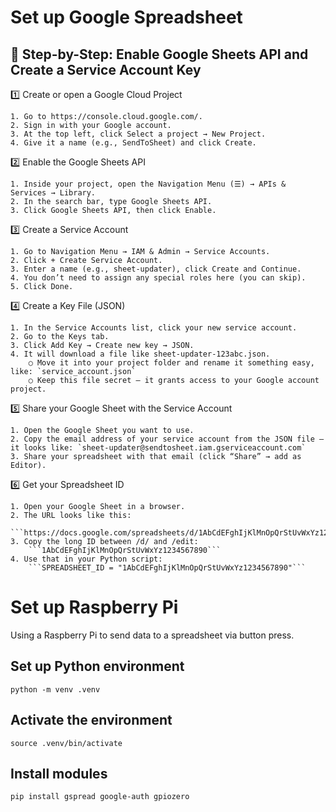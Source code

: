 # Set up Google Spreadsheet
## 🧰 Step-by-Step: Enable Google Sheets API and Create a Service Account Key
1️⃣ Create or open a Google Cloud Project

    1. Go to https://console.cloud.google.com/.
    2. Sign in with your Google account.
    3. At the top left, click Select a project → New Project.
    4. Give it a name (e.g., SendToSheet) and click Create.

2️⃣ Enable the Google Sheets API

    1. Inside your project, open the Navigation Menu (☰) → APIs & Services → Library.
    2. In the search bar, type Google Sheets API.
    3. Click Google Sheets API, then click Enable.

3️⃣ Create a Service Account

    1. Go to Navigation Menu → IAM & Admin → Service Accounts.
    2. Click + Create Service Account.
    3. Enter a name (e.g., sheet-updater), click Create and Continue.
    4. You don’t need to assign any special roles here (you can skip).
    5. Click Done.

4️⃣ Create a Key File (JSON)

    1. In the Service Accounts list, click your new service account.
    2. Go to the Keys tab.
    3. Click Add Key → Create new key → JSON.
    4. It will download a file like sheet-updater-123abc.json.
        ○ Move it into your project folder and rename it something easy, like: `service_account.json`
        ○ Keep this file secret — it grants access to your Google account project.

5️⃣ Share your Google Sheet with the Service Account

    1. Open the Google Sheet you want to use.
    2. Copy the email address of your service account from the JSON file — it looks like: `sheet-updater@sendtosheet.iam.gserviceaccount.com`
    3. Share your spreadsheet with that email (click “Share” → add as Editor).

6️⃣ Get your Spreadsheet ID

    1. Open your Google Sheet in a browser.
    2. The URL looks like this:
        ```https://docs.google.com/spreadsheets/d/1AbCdEFghIjKlMnOpQrStUvWxYz1234567890/edit#gid=0```
    3. Copy the long ID between /d/ and /edit:
        ```1AbCdEFghIjKlMnOpQrStUvWxYz1234567890```
    4. Use that in your Python script:
        ```SPREADSHEET_ID = "1AbCdEFghIjKlMnOpQrStUvWxYz1234567890"```

# Set up Raspberry Pi
Using a Raspberry Pi to send data to a spreadsheet via button press.

## Set up Python environment

```python -m venv .venv```

## Activate the environment

```source .venv/bin/activate```

## Install modules
```pip install gspread google-auth gpiozero```

